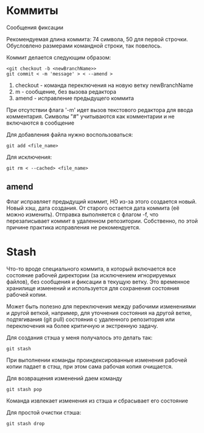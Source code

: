 # Коммиты 

Сообщения фиксации

Рекомендуемая длина коммита: 74 символа, 50 для первой строчки. Обусловлено размерами
командной строки, так повелось.

Коммит делается следующим образом:

```
<git checkout -b <newBranchName>>
git commit < -m 'message' > < --amend >
```

1. checkout - команда переключения на новую ветку newBranchName
2. m - сообщение, без вызова редактора
3. amend - исправление предыдущего коммита

При отсутствии флага '-m' идет вызов текстового редактора для ввода комментария.
Символы "#" учитываются как комментарии и не включаются в сообщение

Для добавления файла нужно воспользоваться:

```
git add <file_name>
```

Для исключения:

```
git rm < --cached> <file_name>
```

## amend

Флаг исправляет предыдущий коммит, НО из-за этого создается новый. Новый хэш, дата
создания. От старого остается дата коммита (её можно изменить). Отправка выполняется с
флагом -f, что перезаписывает коммит в удаленном репозитории. Собственно, по этой
причине практика исправления не рекомендуется.

# Stash

Что-то вроде специального коммита, в который включается все состояние рабочей директории (за исключением игнорируемых файлов), без сообщения и фиксации в текущую ветку. Это временное хранилище изменений и используется для сохранения состояния рабочей копии.

Может быть полезно для переключения между рабочими изменениями и другой веткой, например, для уточнения состояния на другой ветке, подтягивания (git pull) состояния с удаленного репозитория или переключения на более критичную и экстренную задачу.

Для создания стэша у меня получалось это делать так:

```
git stash
```

При выполнении команды проиндексированные изменения рабочей копии падает в стэш, при этом сама рабочая копия очищается.

Для возвращения изменений даем команду

```
git stash pop
```

Команда извлекает изменения из стэша и сбрасывает его состояние

Для простой очистки стэша:

```
git stash drop
```

